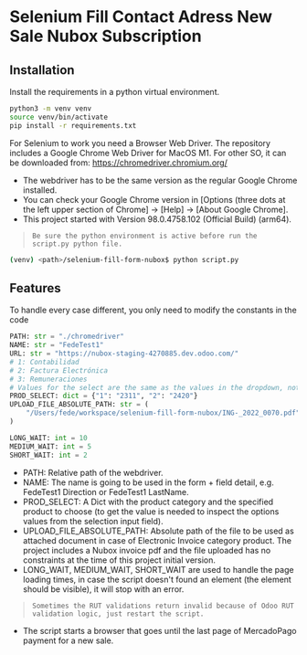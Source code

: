 # Selenium Fill Contact Adress New Sale Nubox Subscription

## Installation

Install the requirements in a python virtual environment.

```sh
python3 -m venv venv
source venv/bin/activate
pip install -r requirements.txt
```

For Selenium to work you need a Browser Web Driver.
The repository includes a Google Chrome Web Driver for MacOS M1.
For other SO, it can be downloaded from: https://chromedriver.chromium.org/

-   The webdriver has to be the same version as the regular Google Chrome installed.
-   You can check your Google Chrome version in [Options (three dots at the left upper section of Chrome] -> [Help] -> [About Google Chrome].
-   This project started with Version 98.0.4758.102 (Official Build) (arm64).

> `Be sure the python environment is active before run the script.py python file.`

```sh
(venv) <path>/selenium-fill-form-nubox$ python script.py
```

## Features

To handle every case different, you only need to modify the constants in the code

```python
PATH: str = "./chromedriver"
NAME: str = "FedeTest1"
URL: str = "https://nubox-staging-4270885.dev.odoo.com/"
# 1: Contabilidad
# 2: Factura Electrónica
# 3: Remuneraciones
# Values for the select are the same as the values in the dropdown, not the inside visible text
PROD_SELECT: dict = {"1": "2311", "2": "2420"}
UPLOAD_FILE_ABSOLUTE_PATH: str = (
    "/Users/fede/workspace/selenium-fill-form-nubox/ING-_2022_0070.pdf"
)

LONG_WAIT: int = 10
MEDIUM_WAIT: int = 5
SHORT_WAIT: int = 2
```

-   PATH: Relative path of the webdriver.
-   NAME: The name is going to be used in the form + field detail, e.g. FedeTest1 Direction or FedeTest1 LastName.
-   PROD_SELECT: A Dict with the product category and the specified product to choose (to get the value is needed to inspect the options values from the selection input field).
-   UPLOAD_FILE_ABSOLUTE_PATH: Absolute path of the file to be used as attached document in case of Electronic Invoice category product. The project includes a Nubox invoice pdf and the file uploaded has no constraints at the time of this project initial version.
-   LONG_WAIT, MEDIUM_WAIT, SHORT_WAIT are used to handle the page loading times, in case the script doesn't found an element (the element should be visible), it will stop with an error.

> `Sometimes the RUT validations return invalid because of Odoo RUT validation logic, just restart the script.`

-   The script starts a browser that goes until the last page of MercadoPago payment for a new sale.

